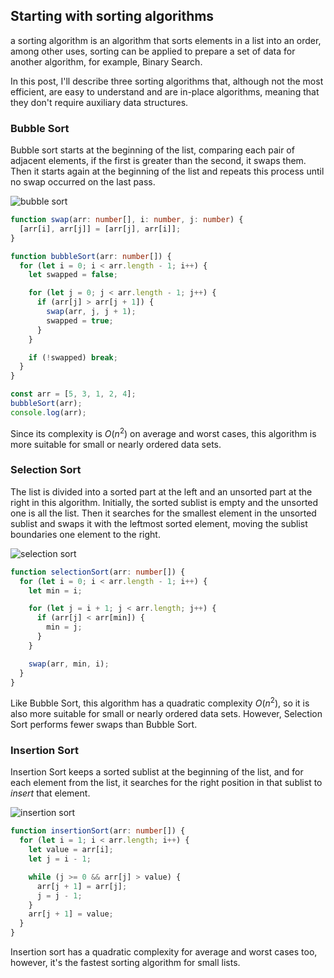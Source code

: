 ## Starting with sorting algorithms

a sorting algorithm is an algorithm that sorts elements in a list into an order, among other uses, sorting can be applied to prepare a set of data for another algorithm, for example, Binary Search.

In this post, I'll describe three sorting algorithms that, although not the most efficient, are easy to understand and are in-place algorithms, meaning that they don't require auxiliary data structures.

### Bubble Sort

Bubble sort starts at the beginning of the list, comparing each pair of adjacent elements, if the first is greater than the second, it swaps them. Then it starts again at the beginning of the list and repeats this process until no swap occurred on the last pass.

![bubble sort](https://res.cloudinary.com/dje4crtui/image/upload/v1627934933/algorithms/sorting/bubble-sort_az17q6.gif)

```typescript
function swap(arr: number[], i: number, j: number) {
  [arr[i], arr[j]] = [arr[j], arr[i]];
}

function bubbleSort(arr: number[]) {
  for (let i = 0; i < arr.length - 1; i++) {
    let swapped = false;

    for (let j = 0; j < arr.length - 1; j++) {
      if (arr[j] > arr[j + 1]) {
        swap(arr, j, j + 1);
        swapped = true;
      }
    }

    if (!swapped) break;
  }
}

const arr = [5, 3, 1, 2, 4];
bubbleSort(arr);
console.log(arr);
```

Since its complexity is $Ο(n^2)$ on average and worst cases, this algorithm is more suitable for small or nearly ordered data sets.

### Selection Sort

The list is divided into a sorted part at the left and an unsorted part at the right in this algorithm. Initially, the sorted sublist is empty and the unsorted one is all the list. Then it searches for the smallest element in the unsorted sublist and swaps it with the leftmost sorted element, moving the sublist boundaries one element to the right.

![selection sort](https://res.cloudinary.com/dje4crtui/image/upload/v1627934933/algorithms/sorting/selection-sort_limbbw.gif)

```typescript
function selectionSort(arr: number[]) {
  for (let i = 0; i < arr.length - 1; i++) {
    let min = i;

    for (let j = i + 1; j < arr.length; j++) {
      if (arr[j] < arr[min]) {
        min = j;
      }
    }

    swap(arr, min, i);
  }
}
```

Like Bubble Sort, this algorithm has a quadratic complexity $Ο(n^2)$, so it is also more suitable for small or nearly ordered data sets. However, Selection Sort performs fewer swaps than Bubble Sort.

### Insertion Sort

Insertion Sort keeps a sorted sublist at the beginning of the list, and for each element from the list, it searches for the right position in that sublist to _insert_ that element.

![insertion sort](https://res.cloudinary.com/dje4crtui/image/upload/v1627934933/algorithms/sorting/Insertion-sort_txmv8m.gif)

```typescript
function insertionSort(arr: number[]) {
  for (let i = 1; i < arr.length; i++) {
    let value = arr[i];
    let j = i - 1;

    while (j >= 0 && arr[j] > value) {
      arr[j + 1] = arr[j];
      j = j - 1;
    }
    arr[j + 1] = value;
  }
}
```

Insertion sort has a quadratic complexity for average and worst cases too, however, it's the fastest sorting algorithm for small lists.
